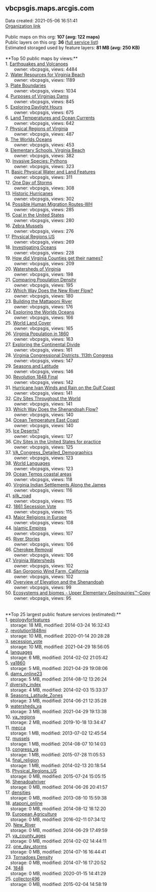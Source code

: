 <h2>vbcpsgis.maps.arcgis.com</h2> Data created: 2021-05-06 16:51:41 <br /><a target='new' href='https://vbcpsgis.maps.arcgis.com'>Organization link</a><br /><br />Public maps on this org: <b>107 (avg: 122 maps)</b><br />Public layers on this org: <b>36 </b>(<a target='new' href='https://services.arcgis.com/7nyQeu9yVYGEprbT/ArcGIS/rest/services'>full service list</a>)<br />Estimated storaged used by feature layers: <b>81 MB (avg: 250 KB)</b><br /><br />**Top 50 public maps by views:**<br />  1. <a target='new' href='https://www.arcgis.com/home/item.html?id=d203ffa697a947b99ef6e568a189f09f'>Earthquakes and Volcanoes</a> <br />  &nbsp;&nbsp;&nbsp;&nbsp; &nbsp;&nbsp;owner: vbcpsgis, views: 4484<br />  2. <a target='new' href='https://www.arcgis.com/home/item.html?id=708923368bc945d299f98c968c244632'>Water Resources for Virginia Beach</a> <br />  &nbsp;&nbsp;&nbsp;&nbsp; &nbsp;&nbsp;owner: vbcpsgis, views: 1189<br />  3. <a target='new' href='https://www.arcgis.com/home/item.html?id=1eea8dba08b64a6ca08519067c7df2d9'>Plate Boundaries</a> <br />  &nbsp;&nbsp;&nbsp;&nbsp; &nbsp;&nbsp;owner: vbcpsgis, views: 1034<br />  4. <a target='new' href='https://www.arcgis.com/home/item.html?id=c4c8e9caa6294ae1b9e160daedf49479'>Purposes of Virginias Dams</a> <br />  &nbsp;&nbsp;&nbsp;&nbsp; &nbsp;&nbsp;owner: vbcpsgis, views: 845<br />  5. <a target='new' href='https://www.arcgis.com/home/item.html?id=81891f359673473089ec9d36001ff900'>Exploring Daylight Hours</a> <br />  &nbsp;&nbsp;&nbsp;&nbsp; &nbsp;&nbsp;owner: vbcpsgis, views: 675<br />  6. <a target='new' href='https://www.arcgis.com/home/item.html?id=779d782d02584483ac89c7965f3bc4fc'>Land Temperatures and Ocean Currents</a> <br />  &nbsp;&nbsp;&nbsp;&nbsp; &nbsp;&nbsp;owner: vbcpsgis, views: 642<br />  7. <a target='new' href='https://www.arcgis.com/home/item.html?id=94cd4902e1d24f19a932a34ff42397f4'>Physical Regions of Virginia</a> <br />  &nbsp;&nbsp;&nbsp;&nbsp; &nbsp;&nbsp;owner: vbcpsgis, views: 487<br />  8. <a target='new' href='https://www.arcgis.com/home/item.html?id=594072631a48412eb2cd2a02c4a53b41'>The Worlds Oceans</a> <br />  &nbsp;&nbsp;&nbsp;&nbsp; &nbsp;&nbsp;owner: vbcpsgis, views: 453<br />  9. <a target='new' href='https://www.arcgis.com/home/item.html?id=cbba5c66c85049dea356da47cdc46993'>Elementary Schools, Virginia Beach</a> <br />  &nbsp;&nbsp;&nbsp;&nbsp; &nbsp;&nbsp;owner: vbcpsgis, views: 382<br />  10. <a target='new' href='https://www.arcgis.com/home/item.html?id=f8f6b222a7774ff7b5c5772f1b5464c1'>Invasive Species: Pythons</a> <br />  &nbsp;&nbsp;&nbsp;&nbsp; &nbsp;&nbsp;owner: vbcpsgis, views: 323<br />  11. <a target='new' href='https://www.arcgis.com/home/item.html?id=3c869c26db0548fba9deae6a1942b45b'>Basic Physical Water and Land Features</a> <br />  &nbsp;&nbsp;&nbsp;&nbsp; &nbsp;&nbsp;owner: vbcpsgis, views: 311<br />  12. <a target='new' href='https://www.arcgis.com/home/item.html?id=176458c878984a7785d12eef03abbcdd'>One Day of Storms</a> <br />  &nbsp;&nbsp;&nbsp;&nbsp; &nbsp;&nbsp;owner: vbcpsgis, views: 308<br />  13. <a target='new' href='https://www.arcgis.com/home/item.html?id=86b97745fa0e4696abe587e4cbf8c6e0'>Historic Hurricanes</a> <br />  &nbsp;&nbsp;&nbsp;&nbsp; &nbsp;&nbsp;owner: vbcpsgis, views: 302<br />  14. <a target='new' href='https://www.arcgis.com/home/item.html?id=b3e40bb0618f4a3eb9bdce07c07f5513'>Possible Human Migration Routes-WH</a> <br />  &nbsp;&nbsp;&nbsp;&nbsp; &nbsp;&nbsp;owner: vbcpsgis, views: 285<br />  15. <a target='new' href='https://www.arcgis.com/home/item.html?id=8790b0d29cb148e7ba8c105a3a92c828'>Coal in the United States</a> <br />  &nbsp;&nbsp;&nbsp;&nbsp; &nbsp;&nbsp;owner: vbcpsgis, views: 280<br />  16. <a target='new' href='https://www.arcgis.com/home/item.html?id=c40be6efc7db4659be2bdf0cf44b3dcf'>Zebra Mussels</a> <br />  &nbsp;&nbsp;&nbsp;&nbsp; &nbsp;&nbsp;owner: vbcpsgis, views: 276<br />  17. <a target='new' href='https://www.arcgis.com/home/item.html?id=3454ef5e9df545468f8e4a0a9380211a'>Physical Regions US</a> <br />  &nbsp;&nbsp;&nbsp;&nbsp; &nbsp;&nbsp;owner: vbcpsgis, views: 269<br />  18. <a target='new' href='https://www.arcgis.com/home/item.html?id=9ecf5e9a4638448ebe4005c0caedf2db'>Investigating Oceans</a> <br />  &nbsp;&nbsp;&nbsp;&nbsp; &nbsp;&nbsp;owner: vbcpsgis, views: 228<br />  19. <a target='new' href='https://www.arcgis.com/home/item.html?id=b1a510a32629402e8beaf4580a8be237'>How did Virginia Counties get their names?</a> <br />  &nbsp;&nbsp;&nbsp;&nbsp; &nbsp;&nbsp;owner: vbcpsgis, views: 209<br />  20. <a target='new' href='https://www.arcgis.com/home/item.html?id=24db29c906a840f5be63defdc273b7d5'>Watersheds of Virginia</a> <br />  &nbsp;&nbsp;&nbsp;&nbsp; &nbsp;&nbsp;owner: vbcpsgis, views: 198<br />  21. <a target='new' href='https://www.arcgis.com/home/item.html?id=a39251d8b6104ed5a809acdc94ec5dbf'>Comparing Population Density</a> <br />  &nbsp;&nbsp;&nbsp;&nbsp; &nbsp;&nbsp;owner: vbcpsgis, views: 195<br />  22. <a target='new' href='https://www.arcgis.com/home/item.html?id=438b37a4b57143dbb034baef6302cee2'>Which Way Does the New River Flow?</a> <br />  &nbsp;&nbsp;&nbsp;&nbsp; &nbsp;&nbsp;owner: vbcpsgis, views: 180<br />  23. <a target='new' href='https://www.arcgis.com/home/item.html?id=4e45b75b2e434239b7211aa7f9f1a828'>Building the Mattaponi River</a> <br />  &nbsp;&nbsp;&nbsp;&nbsp; &nbsp;&nbsp;owner: vbcpsgis, views: 176<br />  24. <a target='new' href='https://www.arcgis.com/home/item.html?id=827c94c856ef4752a24de0832c4313a2'>Exploring the Worlds Oceans</a> <br />  &nbsp;&nbsp;&nbsp;&nbsp; &nbsp;&nbsp;owner: vbcpsgis, views: 166<br />  25. <a target='new' href='https://www.arcgis.com/home/item.html?id=376f1eefc292421ba2f5e3d7965d3463'>World Land Cover</a> <br />  &nbsp;&nbsp;&nbsp;&nbsp; &nbsp;&nbsp;owner: vbcpsgis, views: 165<br />  26. <a target='new' href='https://www.arcgis.com/home/item.html?id=5daab83a628d4b8c92e1f289e9631b9e'>Virginia Population in 1860</a> <br />  &nbsp;&nbsp;&nbsp;&nbsp; &nbsp;&nbsp;owner: vbcpsgis, views: 163<br />  27. <a target='new' href='https://www.arcgis.com/home/item.html?id=1d547c92734b41c5b86519f142094e1e'>Exploring the Continental Divide</a> <br />  &nbsp;&nbsp;&nbsp;&nbsp; &nbsp;&nbsp;owner: vbcpsgis, views: 161<br />  28. <a target='new' href='https://www.arcgis.com/home/item.html?id=3951f29a00ee4961b9463abc9950c7b1'>Virginia Congressional Districts, 113th Congress</a> <br />  &nbsp;&nbsp;&nbsp;&nbsp; &nbsp;&nbsp;owner: vbcpsgis, views: 147<br />  29. <a target='new' href='https://www.arcgis.com/home/item.html?id=5cd54c3d4aaa45029b62f1ce2fef0759'>Seasons and Latitude</a> <br />  &nbsp;&nbsp;&nbsp;&nbsp; &nbsp;&nbsp;owner: vbcpsgis, views: 146<br />  30. <a target='new' href='https://www.arcgis.com/home/item.html?id=d8a4305ac07d4a35a25d81020bc7a114'>Revolution 1848 Final</a> <br />  &nbsp;&nbsp;&nbsp;&nbsp; &nbsp;&nbsp;owner: vbcpsgis, views: 142<br />  31. <a target='new' href='https://www.arcgis.com/home/item.html?id=5d3c5e8da1aa4bf8bd5672eed48e57a8'>Hurricane Ivan Winds and Rain on the Gulf Coast</a> <br />  &nbsp;&nbsp;&nbsp;&nbsp; &nbsp;&nbsp;owner: vbcpsgis, views: 141<br />  32. <a target='new' href='https://www.arcgis.com/home/item.html?id=9d462b1dfaa24d8e8876c2ee75b007f6'>City Sites  Throughout the World</a> <br />  &nbsp;&nbsp;&nbsp;&nbsp; &nbsp;&nbsp;owner: vbcpsgis, views: 141<br />  33. <a target='new' href='https://www.arcgis.com/home/item.html?id=feb461cf7e1b49529968cc7071382205'>Which Way Does the Shenandoah Flow?</a> <br />  &nbsp;&nbsp;&nbsp;&nbsp; &nbsp;&nbsp;owner: vbcpsgis, views: 140<br />  34. <a target='new' href='https://www.arcgis.com/home/item.html?id=b5192d9158984271b191d260a9de54d7'>Ocean Temperature East Coast</a> <br />  &nbsp;&nbsp;&nbsp;&nbsp; &nbsp;&nbsp;owner: vbcpsgis, views: 140<br />  35. <a target='new' href='https://www.arcgis.com/home/item.html?id=f9f3eb4f29904075bc80ede16ce847fa'>Ice Deserts?</a> <br />  &nbsp;&nbsp;&nbsp;&nbsp; &nbsp;&nbsp;owner: vbcpsgis, views: 127<br />  36. <a target='new' href='https://www.arcgis.com/home/item.html?id=9349b0b1ffd04f649c3a8f605eb52414'>City Sites in the United States for practice</a> <br />  &nbsp;&nbsp;&nbsp;&nbsp; &nbsp;&nbsp;owner: vbcpsgis, views: 125<br />  37. <a target='new' href='https://www.arcgis.com/home/item.html?id=5c62739334c74e279c95f909ae1e504c'>VA_Congress_Detailed_Demographics</a> <br />  &nbsp;&nbsp;&nbsp;&nbsp; &nbsp;&nbsp;owner: vbcpsgis, views: 123<br />  38. <a target='new' href='https://www.arcgis.com/home/item.html?id=9f72edf0d8f74247b70f754ef5ffe2c0'>World Languages</a> <br />  &nbsp;&nbsp;&nbsp;&nbsp; &nbsp;&nbsp;owner: vbcpsgis, views: 123<br />  39. <a target='new' href='https://www.arcgis.com/home/item.html?id=6e9233b86c4e468e886b29f0fab15211'>Ocean Temps coastal areas</a> <br />  &nbsp;&nbsp;&nbsp;&nbsp; &nbsp;&nbsp;owner: vbcpsgis, views: 118<br />  40. <a target='new' href='https://www.arcgis.com/home/item.html?id=baee1788d5f14c5d917a468e90f49ce0'>Virginia Indian Settlements Along the James</a> <br />  &nbsp;&nbsp;&nbsp;&nbsp; &nbsp;&nbsp;owner: vbcpsgis, views: 116<br />  41. <a target='new' href='https://www.arcgis.com/home/item.html?id=1d5da1a065344804ab751a91a9dd0bc6'>silk_road</a> <br />  &nbsp;&nbsp;&nbsp;&nbsp; &nbsp;&nbsp;owner: vbcpsgis, views: 115<br />  42. <a target='new' href='https://www.arcgis.com/home/item.html?id=a0b43ac960444e2bb38489d556db500c'>1861 Secession Vote</a> <br />  &nbsp;&nbsp;&nbsp;&nbsp; &nbsp;&nbsp;owner: vbcpsgis, views: 115<br />  43. <a target='new' href='https://www.arcgis.com/home/item.html?id=99b76fea29d248bdaccbef8f2322a9de'>Major Religions in Europe</a> <br />  &nbsp;&nbsp;&nbsp;&nbsp; &nbsp;&nbsp;owner: vbcpsgis, views: 108<br />  44. <a target='new' href='https://www.arcgis.com/home/item.html?id=cbfec0d2cca44624a16f99baf2bf42c9'>Islamic Empires</a> <br />  &nbsp;&nbsp;&nbsp;&nbsp; &nbsp;&nbsp;owner: vbcpsgis, views: 107<br />  45. <a target='new' href='https://www.arcgis.com/home/item.html?id=882637ffd66b48c4868d0702b9a19539'>River Stories</a> <br />  &nbsp;&nbsp;&nbsp;&nbsp; &nbsp;&nbsp;owner: vbcpsgis, views: 106<br />  46. <a target='new' href='https://www.arcgis.com/home/item.html?id=d76a0b1f216c41559789f18fa15c67ca'>Cherokee Removal</a> <br />  &nbsp;&nbsp;&nbsp;&nbsp; &nbsp;&nbsp;owner: vbcpsgis, views: 106<br />  47. <a target='new' href='https://www.arcgis.com/home/item.html?id=065046f91b564b2ab94f4804476f3d26'>Virginia Watersheds</a> <br />  &nbsp;&nbsp;&nbsp;&nbsp; &nbsp;&nbsp;owner: vbcpsgis, views: 102<br />  48. <a target='new' href='https://www.arcgis.com/home/item.html?id=9a8444d3339c43bc8b84602bd3b6cd1b'>San Gorgonio Wind Farm, California</a> <br />  &nbsp;&nbsp;&nbsp;&nbsp; &nbsp;&nbsp;owner: vbcpsgis, views: 102<br />  49. <a target='new' href='https://www.arcgis.com/home/item.html?id=6a2a79cd82f1458c860f77e7c8f363b7'>Overview of Elevation and the Shenandoah</a> <br />  &nbsp;&nbsp;&nbsp;&nbsp; &nbsp;&nbsp;owner: vbcpsgis, views: 99<br />  50. <a target='new' href='https://www.arcgis.com/home/item.html?id=3bfc79833c7f4025b8fe0856732613b0'>Ecosystems and biomes  - Upper Elementary GeoInquiries™-Copy</a> <br />  &nbsp;&nbsp;&nbsp;&nbsp; &nbsp;&nbsp;owner: vbcpsgis, views: 95<br /><br /><br />**Top 25 largest public feature services (estimated):**<br /> 1. <a target='new' href='https://www.arcgis.com/home/item.html?id=94169e756b89438aa502a633e078a29f'>geologyforfeatures</a><br /> &nbsp;&nbsp;&nbsp;&nbsp;storage: 18 MB, modified: 2014-03-24 16:32:43<br /> 2. <a target='new' href='https://www.arcgis.com/home/item.html?id=5eba87ddbdad4db1ae8b9289e3e4c7d9'>revolution1848mi</a><br /> &nbsp;&nbsp;&nbsp;&nbsp;storage: 10 MB, modified: 2020-01-14 20:28:28<br /> 3. <a target='new' href='https://www.arcgis.com/home/item.html?id=311b994187724e5fbf58bd06e26b74cb'>secession_vote</a><br /> &nbsp;&nbsp;&nbsp;&nbsp;storage: 10 MB, modified: 2021-04-29 18:56:05<br /> 4. <a target='new' href='https://www.arcgis.com/home/item.html?id=88d73f0f21844b6f81ce6adcb915a717'>languages</a><br /> &nbsp;&nbsp;&nbsp;&nbsp;storage: 6 MB, modified: 2014-02-02 21:05:42<br /> 5. <a target='new' href='https://www.arcgis.com/home/item.html?id=67a3fd85a6ab4be3b8312c59ed651002'>va1860</a><br /> &nbsp;&nbsp;&nbsp;&nbsp;storage: 5 MB, modified: 2021-04-29 19:08:06<br /> 6. <a target='new' href='https://www.arcgis.com/home/item.html?id=57e8006684034eb1aeea86b1a2cb4e7a'>dams_online23</a><br /> &nbsp;&nbsp;&nbsp;&nbsp;storage: 5 MB, modified: 2014-08-12 13:26:24<br /> 7. <a target='new' href='https://www.arcgis.com/home/item.html?id=14f423dc724d402cbc4e7ce5837cea75'>diversity_index</a><br /> &nbsp;&nbsp;&nbsp;&nbsp;storage: 4 MB, modified: 2014-02-03 15:33:37<br /> 8. <a target='new' href='https://www.arcgis.com/home/item.html?id=26b46e7b87e7448a8b5c2964a6249494'>Seasons_Latitude_Zones</a><br /> &nbsp;&nbsp;&nbsp;&nbsp;storage: 3 MB, modified: 2014-06-21 12:35:28<br /> 9. <a target='new' href='https://www.arcgis.com/home/item.html?id=23860e76fcb24566a6640d9043c88410'>watersheds_va</a><br /> &nbsp;&nbsp;&nbsp;&nbsp;storage: 3 MB, modified: 2021-04-29 19:13:38<br /> 10. <a target='new' href='https://www.arcgis.com/home/item.html?id=5a910b80518d4cdb964d51cd8dc8ecce'>va_regions</a><br /> &nbsp;&nbsp;&nbsp;&nbsp;storage: 2 MB, modified: 2019-10-18 13:34:47<br /> 11. <a target='new' href='https://www.arcgis.com/home/item.html?id=ad414e3abc604f55ab77883c1afae972'>mecca</a><br /> &nbsp;&nbsp;&nbsp;&nbsp;storage: 1 MB, modified: 2013-07-02 12:45:54<br /> 12. <a target='new' href='https://www.arcgis.com/home/item.html?id=798210a6bdee4e9bad5d59904e312f4a'>mussels</a><br /> &nbsp;&nbsp;&nbsp;&nbsp;storage: 1 MB, modified: 2014-08-07 10:14:03<br /> 13. <a target='new' href='https://www.arcgis.com/home/item.html?id=01d26aa21c7247bd8260435e069b16bb'>congress_va</a><br /> &nbsp;&nbsp;&nbsp;&nbsp;storage: 1 MB, modified: 2015-07-28 11:05:53<br /> 14. <a target='new' href='https://www.arcgis.com/home/item.html?id=c31eef0686fe4ed2a038c397379e966b'>final_religion</a><br /> &nbsp;&nbsp;&nbsp;&nbsp;storage: 1 MB, modified: 2014-02-13 20:18:54<br /> 15. <a target='new' href='https://www.arcgis.com/home/item.html?id=c1cff12331a146c88c900ecfafb784d4'>Physical_Regions_US</a><br /> &nbsp;&nbsp;&nbsp;&nbsp;storage: 0 MB, modified: 2015-07-24 15:05:15<br /> 16. <a target='new' href='https://www.arcgis.com/home/item.html?id=ded6eb60f9e64cd19cda5885caf4f70b'>Shenadoahriver</a><br /> &nbsp;&nbsp;&nbsp;&nbsp;storage: 0 MB, modified: 2014-06-26 20:41:57<br /> 17. <a target='new' href='https://www.arcgis.com/home/item.html?id=ad79831c60824e05a0734fddc9f648dc'>densities</a><br /> &nbsp;&nbsp;&nbsp;&nbsp;storage: 0 MB, modified: 2013-08-10 15:59:38<br /> 18. <a target='new' href='https://www.arcgis.com/home/item.html?id=d5a169cc353e44518fa9db949114fdef'>ataponi_online</a><br /> &nbsp;&nbsp;&nbsp;&nbsp;storage: 0 MB, modified: 2014-08-12 18:12:20<br /> 19. <a target='new' href='https://www.arcgis.com/home/item.html?id=193a0d2d277148dda0be326b8ef06bd7'>European Agriculture</a><br /> &nbsp;&nbsp;&nbsp;&nbsp;storage: 0 MB, modified: 2016-02-11 07:34:12<br /> 20. <a target='new' href='https://www.arcgis.com/home/item.html?id=e92cf47008d54e0d982cad84f9781598'>New_River</a><br /> &nbsp;&nbsp;&nbsp;&nbsp;storage: 0 MB, modified: 2014-06-29 17:49:59<br /> 21. <a target='new' href='https://www.arcgis.com/home/item.html?id=54a2a51c23f542b585ea7514d19fb5bc'>va_county_ages</a><br /> &nbsp;&nbsp;&nbsp;&nbsp;storage: 0 MB, modified: 2014-02-02 14:44:11<br /> 22. <a target='new' href='https://www.arcgis.com/home/item.html?id=aa0742c25bad4a3fb0113008cd23166c'>one_day_storms</a><br /> &nbsp;&nbsp;&nbsp;&nbsp;storage: 0 MB, modified: 2014-07-16 16:44:41<br /> 23. <a target='new' href='https://www.arcgis.com/home/item.html?id=fccd657113ec487487fc9acadfe0872d'>Tornadoes Density</a><br /> &nbsp;&nbsp;&nbsp;&nbsp;storage: 0 MB, modified: 2014-07-16 17:20:52<br /> 24. <a target='new' href='https://www.arcgis.com/home/item.html?id=5831f0b3fcfd428bb45714b6d0e84e7f'>1848</a><br /> &nbsp;&nbsp;&nbsp;&nbsp;storage: 0 MB, modified: 2020-01-15 14:41:29<br /> 25. <a target='new' href='https://www.arcgis.com/home/item.html?id=7b2b840b593c4f17b38a8aade0403939'>collector496</a><br /> &nbsp;&nbsp;&nbsp;&nbsp;storage: 0 MB, modified: 2015-02-04 14:58:19<br />